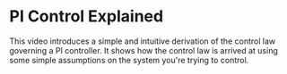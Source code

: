 # PI Control Explained
This video introduces a simple and intuitive derivation of the control law governing a PI controller. It shows how the control law is arrived at using some simple assumptions on the system you're trying to control.
